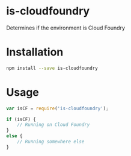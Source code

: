 # is-cloudfoundry
Determines if the environment is Cloud Foundry

# Installation
```bash
npm install --save is-cloudfoundry
```

# Usage
```javascript
var isCF = require('is-cloudfoundry');

if (isCF) {
	// Running on Cloud Foundry
}
else {
	// Running somewhere else
}
```
